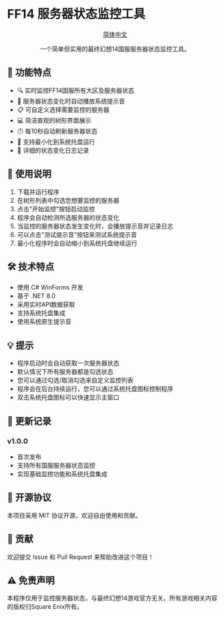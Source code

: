 # FF14 服务器状态监控工具

<div align="center">

[简体中文](README.md)

一个简单但实用的最终幻想14国服服务器状态监控工具。

</div>

## 🌟 功能特点

- 🔍 实时监控FF14国服所有大区及服务器状态
- 🔔 服务器状态变化时自动播放系统提示音
- 📋 可自定义选择需要监控的服务器
- 💻 简洁直观的树形界面展示
- 🕐 每10秒自动刷新服务器状态
- 📱 支持最小化到系统托盘运行
- 📝 详细的状态变化日志记录

## 🚀 使用说明

1. 下载并运行程序
2. 在树形列表中勾选您想要监控的服务器
3. 点击"开始监控"按钮启动监控
4. 程序会自动检测所选服务器的状态变化
5. 当监控的服务器状态发生变化时，会播放提示音并记录日志
6. 可以点击"测试提示音"按钮来测试系统提示音
7. 最小化程序时会自动缩小到系统托盘继续运行

## 🛠️ 技术特点

- 使用 C# WinForms 开发
- 基于 .NET 8.0
- 采用实时API数据获取
- 支持系统托盘集成
- 使用系统原生提示音

## 💡 提示

- 程序启动时会自动获取一次服务器状态
- 默认情况下所有服务器都是勾选状态
- 您可以通过勾选/取消勾选来自定义监控列表
- 程序会在后台持续运行，您可以通过系统托盘图标控制程序
- 双击系统托盘图标可以快速显示主窗口

## 🔄 更新记录

### v1.0.0
- 首次发布
- 支持所有国服服务器状态监控
- 实现基础监控功能和系统托盘集成

## 📝 开源协议

本项目采用 MIT 协议开源，欢迎自由使用和贡献。

## 🤝 贡献

欢迎提交 Issue 和 Pull Request 来帮助改进这个项目！

## ⚠️ 免责声明

本程序仅用于监控服务器状态，与最终幻想14游戏官方无关。所有游戏相关内容的版权归Square Enix所有。 